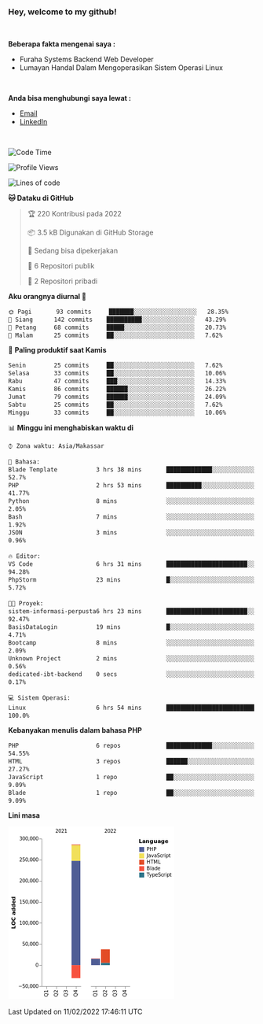<h3>Hey, welcome to my github!</h3>

<br>

<p><strong>Beberapa fakta mengenai saya :</strong></p>

<ul>
  <li>Furaha Systems Backend Web Developer</li>
  <li>Lumayan Handal Dalam Mengoperasikan Sistem Operasi Linux</li>
</ul>

<br>

<p><strong>Anda bisa menghubungi saya lewat :</strong></p>

<ul>
  <li><a href="mailto:renaldiapriyanto419@gmail.com">Email</a></li>
  <li><a href="https://www.linkedin.com/in/renaldi-kadang-314314206/">LinkedIn</a></li>
</ul>

<br>

<!--START_SECTION:waka-->
![Code Time](http://img.shields.io/badge/Code%20Time-6%20hrs%2054%20mins-blue)

![Profile Views](http://img.shields.io/badge/Profil%20dilihat-74-blue)

![Lines of code](https://img.shields.io/badge/Sejak%20Hello%20World%20aku%20telah%20menulis-270%20Thousand%20baris%20kode-blue)

**🐱 Dataku di GitHub** 

> 🏆 220 Kontribusi pada 2022
 > 
> 📦 3.5 kB Digunakan di GitHub Storage 
 > 
> 💼 Sedang bisa dipekerjakan
 > 
> 📜 6 Repositori publik 
 > 
> 🔑 2 Repositori pribadi  
 > 
**Aku orangnya diurnal 🐤** 

```text
🌞 Pagi       93 commits     ███████░░░░░░░░░░░░░░░░░░   28.35% 
🌆 Siang      142 commits    ██████████░░░░░░░░░░░░░░░   43.29% 
🌃 Petang     68 commits     █████░░░░░░░░░░░░░░░░░░░░   20.73% 
🌙 Malam      25 commits     ██░░░░░░░░░░░░░░░░░░░░░░░   7.62%

```
📅 **Paling produktif saat Kamis** 

```text
Senin        25 commits     ██░░░░░░░░░░░░░░░░░░░░░░░   7.62% 
Selasa       33 commits     ██░░░░░░░░░░░░░░░░░░░░░░░   10.06% 
Rabu         47 commits     ███░░░░░░░░░░░░░░░░░░░░░░   14.33% 
Kamis        86 commits     ██████░░░░░░░░░░░░░░░░░░░   26.22% 
Jumat        79 commits     ██████░░░░░░░░░░░░░░░░░░░   24.09% 
Sabtu        25 commits     ██░░░░░░░░░░░░░░░░░░░░░░░   7.62% 
Minggu       33 commits     ██░░░░░░░░░░░░░░░░░░░░░░░   10.06%

```


📊 **Minggu ini menghabiskan waktu di** 

```text
⌚︎ Zona waktu: Asia/Makassar

💬 Bahasa: 
Blade Template           3 hrs 38 mins       █████████████░░░░░░░░░░░░   52.7% 
PHP                      2 hrs 53 mins       ██████████░░░░░░░░░░░░░░░   41.77% 
Python                   8 mins              ░░░░░░░░░░░░░░░░░░░░░░░░░   2.05% 
Bash                     7 mins              ░░░░░░░░░░░░░░░░░░░░░░░░░   1.92% 
JSON                     3 mins              ░░░░░░░░░░░░░░░░░░░░░░░░░   0.96%

🔥 Editor: 
VS Code                  6 hrs 31 mins       ███████████████████████░░   94.28% 
PhpStorm                 23 mins             █░░░░░░░░░░░░░░░░░░░░░░░░   5.72%

🐱‍💻 Proyek: 
sistem-informasi-perpusta6 hrs 23 mins       ███████████████████████░░   92.47% 
BasisDataLogin           19 mins             █░░░░░░░░░░░░░░░░░░░░░░░░   4.71% 
Bootcamp                 8 mins              ░░░░░░░░░░░░░░░░░░░░░░░░░   2.09% 
Unknown Project          2 mins              ░░░░░░░░░░░░░░░░░░░░░░░░░   0.56% 
dedicated-ibt-backend    0 secs              ░░░░░░░░░░░░░░░░░░░░░░░░░   0.17%

💻 Sistem Operasi: 
Linux                    6 hrs 54 mins       █████████████████████████   100.0%

```

**Kebanyakan menulis dalam bahasa PHP** 

```text
PHP                      6 repos             █████████████░░░░░░░░░░░░   54.55% 
HTML                     3 repos             ██████░░░░░░░░░░░░░░░░░░░   27.27% 
JavaScript               1 repo              ██░░░░░░░░░░░░░░░░░░░░░░░   9.09% 
Blade                    1 repo              ██░░░░░░░░░░░░░░░░░░░░░░░   9.09%

```


**Lini masa**

![Chart not found](https://raw.githubusercontent.com/Sylent-Sys/Sylent-Sys/main/charts/bar_graph.png) 


 Last Updated on 11/02/2022 17:46:11 UTC
<!--END_SECTION:waka-->
